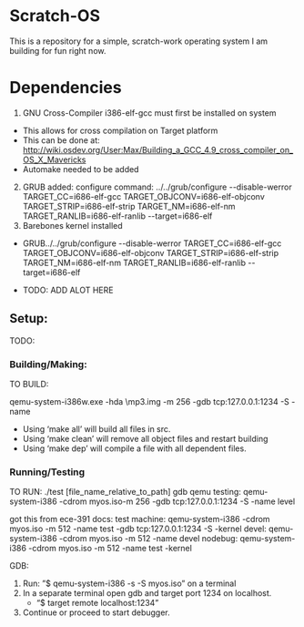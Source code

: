 # Scratch-OS
This is a repository for a simple, scratch-work operating system I am building for fun right now.


# Dependencies

1. GNU Cross-Compiler i386-elf-gcc must first be installed on system
* This allows for cross compilation on Target platform
* This can be done at: http://wiki.osdev.org/User:Max/Building_a_GCC_4.9_cross_compiler_on_OS_X_Mavericks
* Automake needed to be added
2. GRUB added:
configure command:  ../../grub/configure --disable-werror TARGET_CC=i686-elf-gcc TARGET_OBJCONV=i686-elf-objconv TARGET_STRIP=i686-elf-strip TARGET_NM=i686-elf-nm TARGET_RANLIB=i686-elf-ranlib --target=i686-elf
2. Barebones kernel installed

* GRUB../../grub/configure --disable-werror TARGET_CC=i686-elf-gcc TARGET_OBJCONV=i686-elf-objconv TARGET_STRIP=i686-elf-strip TARGET_NM=i686-elf-nm TARGET_RANLIB=i686-elf-ranlib --target=i686-elf

* TODO: ADD ALOT HERE

## Setup:
TODO:


### Building/Making:
TO BUILD:

qemu-system-i386w.exe -hda <mp3 directory>\mp3.img -m 256 -gdb tcp:127.0.0.1:1234 -S -name

* Using ‘make all’ will build all files in src.
* Using ‘make clean’ will remove all object files and restart building
* Using ‘make dep’ will compile a file with all dependent files. 

### Running/Testing
TO RUN:
./test [file_name_relative_to_path]
gdb qemu testing: qemu-system-i386 -cdrom myos.iso-m 256 -gdb tcp:127.0.0.1:1234 -S -name level

got this from ece-391 docs:
test machine: qemu-system-i386 -cdrom myos.iso -m 512 -name test -gdb tcp:127.0.0.1:1234 -S -kernel
devel: qemu-system-i386 -cdrom myos.iso -m 512 -name devel
nodebug: qemu-system-i386 -cdrom myos.iso -m 512 -name test -kernel

GDB:
1. Run: ”$ qemu-system-i386 -s -S myos.iso” on a terminal
2. In a separate terminal open gdb and target port 1234 on localhost.
	- “$ target remote localhost:1234”
3. Continue or proceed to start debugger.

